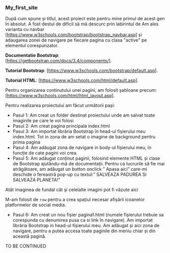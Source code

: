 ### My_first_site   


După cum spune și titlul, acest proiect este pentru mine primul de acest gen în absolut.
A fost destul de dificil să mă descurc prin labirintul de 
Am ales varianta cu navbar [https://www.w3schools.com/bootstrap/bootstrap_navbar.asp]
 și adaugarea zonei de navigare pe fiecare pagina cu clasa "active" pe elementul corespunzator.     
 
**Documentatie Bootstrap**: [https://getbootstrap.com/docs/3.4/components/].    

**Tutorial Bootstrap**: [https://www.w3schools.com/bootstrap/default.asp].     

**Tutorial HTML**: [https://www.w3schools.com/html/default.asp].     

Pentru organizarea continutului unei pagini, am folosit șabloane precum:
[https://www.w3schools.com/html/html_layout.asp].    

Pentru realizarea proiectului am făcut următorii pași:
- Pasul 1: Am creat  un folder destinat proiectului unde am salvat toate imaginile pe care le voi folosi
- Pasul 2: Am creat  pagina principala index.html
- Pasul 3: Am importat librăria Bootstrap în head-ul fișierului meu index.html. Tot in zona de <head> am setat o imagine de background pentru prima pagina
- Pasul 4: Am adăugat  zona de navigare in body-ul fișierului meu, în funcție de cate pagini voi crea.
- Pasul 5: Am adăugat  conținut paginii, folosind elemente HTML și clase de Bootstrap ajutându-mă  de documentații. Pentru ca lucrurile să fie mai atrăgătoare, am adăugat un button onclick ” Apasa aici” care-mi deschide  o fereastră pop-up cu textul:” SALVEAZA PADUREA SI SALVEAZA PLANETA!”
  
Atât imaginea de fundal cât și celelalte imagini pot fi văzute aici

M-am folosit de `row`  pentru a crea spațiul necesar afișării icoanelor platformelor de social media.

- Pasul 6: Am creat un nou fișier pagina1.html (numele fișierului trebuie sa corespunda cu denumirea pusa ca si link în navigare). Am importat librăria Bootstrap in head-ul fișierului meu. Am adăugat și aici zona de navigare, pentru a putea accesa toate paginile din meniu chiar și din această pagină.

TO BE CONTINUED
